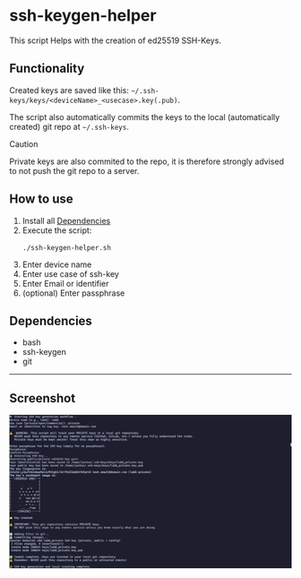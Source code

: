 # ssh-keygen-helper
This script Helps with the creation of ed25519 SSH-Keys.

## Functionality

Created keys are saved like this: `~/.ssh-keys/keys/<deviceName>_<usecase>.key(.pub)`.

The script also automatically commits the keys to the local (automatically created) git repo at `~/.ssh-keys`.
> [!CAUTION]
> Private keys are also commited to the repo, it is therefore strongly advised to not push the git repo to a server.

## How to use
1. Install all [Dependencies](#Dependencies)
2. Execute the script:
    ```shell
    ./ssh-keygen-helper.sh
    ```
3. Enter device name
4. Enter use case of ssh-key
5. Enter Email or identifier
6. (optional) Enter passphrase

## Dependencies
- bash
- ssh-keygen
- git

---
## Screenshot
![SSH Key Generation](../../../assets/screenshot-ssh-keygen-helper.png)
